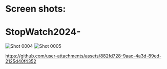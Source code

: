 # Screen shots:
# StopWatch2024-
![Shot 0004](https://github.com/user-attachments/assets/486bd395-04c5-4b24-a028-86674ea02cfc)
![Shot 0005](https://github.com/user-attachments/assets/d25aef65-7677-49b1-aa1e-a31510473b0a)

https://github.com/user-attachments/assets/882fd728-9aac-4a3d-89ed-2125d40f4352

